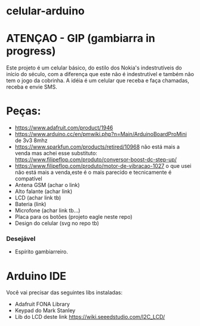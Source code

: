 # celular-arduino

# ATENÇAO - GIP (gambiarra in progress)


Este projeto é um celular básico, do estilo dos Nokia's indestrutíveis do início do século, com a diferença que este não é indestrutível e também não tem o jogo da cobrinha. A idéia é um celular que receba e faça chamadas, receba e envie SMS.



# Peças:

- https://www.adafruit.com/product/1946 
- https://www.arduino.cc/en/pmwiki.php?n=Main/ArduinoBoardProMini de 3v3 8mhz
- https://www.sparkfun.com/products/retired/10968 não está mais a venda mas achei esse substituto: https://www.filipeflop.com/produto/conversor-boost-dc-step-up/
- https://www.filipeflop.com/produto/motor-de-vibracao-1027 o que usei não está mais a venda,este é o mais parecido e tecnicamente é compatível
- Antena GSM (achar o link)
- Alto falante (achar link)
- LCD (achar link tb)
- Bateria (link)
- Microfone (achar link tb...)
- Placa para os botões (projeto eagle neste repo)
- Design do celular (svg no repo tb)

### Desejável
- Espírito gambiarreiro.

# Arduino IDE
Você vai precisar das seguintes libs instaladas:
- Adafruit FONA Library
- Keypad do Mark Stanley
- Lib do LCD deste link https://wiki.seeedstudio.com/I2C_LCD/




